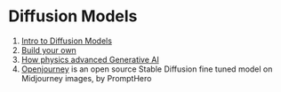 # Diffusion Models

1. [Intro to Diffusion Models](https://www.assemblyai.com/blog/diffusion-models-for-machine-learning-introduction/)
2. [Build your own](https://www.assemblyai.com/blog/minimagen-build-your-own-imagen-text-to-image-model/)
3. [How physics advanced Generative AI ](https://www.assemblyai.com/blog/how-physics-advanced-generative-ai/#generative-ai-with-thermodynamics)
4. [Openjourney](https://huggingface.co/prompthero/openjourney) is an open source Stable Diffusion fine tuned model on Midjourney images, by PromptHero

